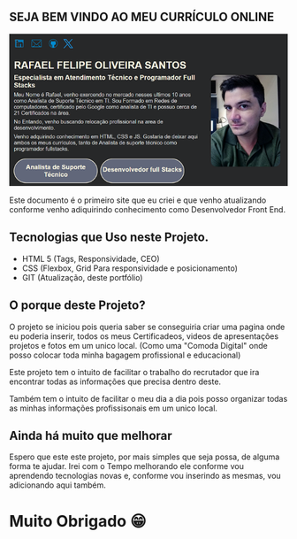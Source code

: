 ## SEJA BEM VINDO AO MEU CURRÍCULO ONLINE

![MEU PROJETO](/_imagens/MEU__PROJETO.png)

Este documento é o primeiro site que eu criei e que venho atualizando conforme venho adiquirindo conhecimento como Desenvolvedor Front End.

## Tecnologias que Uso neste Projeto.

- HTML 5 (Tags, Responsividade, CEO)
- CSS (Flexbox, Grid Para responsividade e posicionamento)
- GIT (Atualização, deste portfólio)
  

## O porque deste Projeto?

O projeto se iniciou pois queria saber se conseguiria criar uma pagina onde eu poderia inserir, todos os meus Certificadeos, videos de apresentações projetos e fotos em um unico local. (Como uma "Comoda Digital" onde posso colocar toda minha bagagem profissional e educacional)

Este projeto tem o intuito de facilitar o trabalho do recrutador que ira encontrar todas as informações que precisa dentro deste.

Também tem o intuito de facilitar o meu dia a dia pois posso organizar todas as minhas informações profissisonais em um unico local.

## Ainda há muito que melhorar

Espero que este este projeto, por mais simples que seja possa, de alguma forma te ajudar. Irei com o Tempo melhorando ele conforme vou aprendendo tecnologias novas e, conforme vou inserindo as mesmas, vou adicionando aqui também.

# Muito Obrigado 😁

